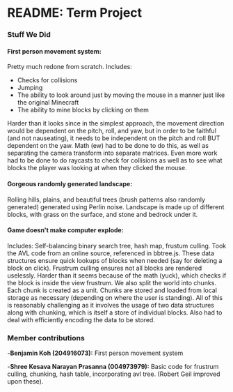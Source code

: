 # README: Term Project

### Stuff We Did
#### **First person movement system:** 
Pretty much redone from scratch. Includes:
  - Checks for collisions
  - Jumping
  - The ability to look around just by moving the mouse in a manner just like the original Minecraft
  - The ability to mine blocks by clicking on them

Harder than it looks since in the simplest approach, the movement direction would be dependent on the pitch, roll, and yaw, but in order to be faithful (and not nauseating), it needs to be independent on the pitch and roll BUT dependent on the yaw. Math (ew) had to be done to do this, as well as separating the camera transform into separate matrices. Even more work had to be done to do raycasts to check for collisions as well as to see what blocks the player was looking at when they clicked the mouse.

#### **Gorgeous randomly generated landscape:** 
Rolling hills, plains, and beautiful trees (brush patterns also randomly generated) generated using Perlin noise. Landscape is made up of different blocks, with grass on the surface, and stone and bedrock under it. 

#### **Game doesn't make computer explode:** 
Includes: Self-balancing binary search tree, hash map, frustum culling. Took the AVL code from an online source, referenced in bbtree.js. These data structures ensure quick lookups of blocks when needed (say for deleting a block on click). Frustrum culling ensures not all blocks are rendered uselessly. Harder than it seems because of the math (yuck), which checks if the block is inside the view frustrum. We also split the world into chunks. Each chunk is created as a unit. Chunks are stored and loaded from local storage as necessary (depending on where the user is standing). All of this is reasonably challenging as it involves the usage of two data structures along with chunking, which is itself a store of individual blocks. Also had to deal with efficiently encoding the data to be stored. 

### Member contributions
-**Benjamin Koh (204916073):** First person movement system

-**Shree Kesava Narayan Prasanna (004973979):** Basic code for frustrum culling, chunking, hash table, incorporating avl tree. (Robert Geil improved upon these).
